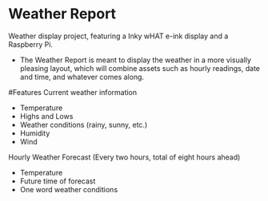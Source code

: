 # Weather Report

Weather display project, featuring a Inky wHAT e-ink display and a Raspberry Pi.
- The Weather Report is meant to display the weather in a more visually pleasing layout, which will combine assets such as hourly readings, date and time, and whatever comes along.

#Features
Current weather information
- Temperature
- Highs and Lows
- Weather conditions (rainy, sunny, etc.)
- Humidity
- Wind

Hourly Weather Forecast (Every two hours, total of eight hours ahead)
- Temperature
- Future time of forecast
- One word weather conditions 

